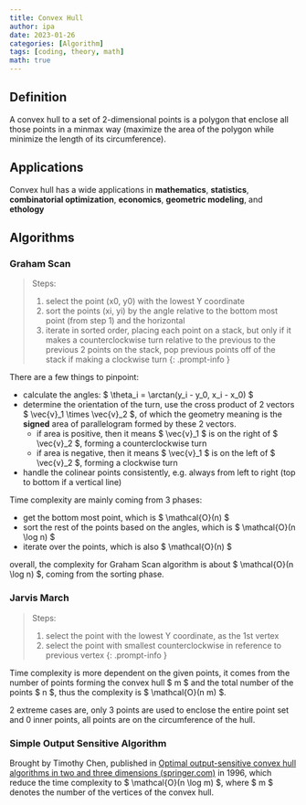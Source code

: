 ```yaml
---
title: Convex Hull
author: ipa
date: 2023-01-26
categories: [Algorithm]
tags: [coding, theory, math]
math: true
---
```


## Definition

A convex hull to a set of 2-dimensional points is a polygon that enclose all those points in a minmax way (maximize the area of the polygon while minimize the length of its circumference).

## Applications

Convex hull has a wide applications in **mathematics**, **statistics**, **combinatorial optimization**, **economics**, **geometric modeling**, and **ethology**

## Algorithms

### Graham Scan

> Steps:
> 1. select the point (x0, y0) with the lowest Y coordinate
> 2. sort the points (xi, yi) by the angle relative to the bottom most point (from step 1) and the horizontal
> 3. iterate in sorted order, placing each point on a stack, but only if it makes a counterclockwise turn relative to the previous to the previous 2 points on the stack, pop previous points off of the stack if making a clockwise turn
{: .prompt-info }

There are a few things to pinpoint:

- calculate the angles: $ \theta_i = \arctan(y_i - y_0, x_i - x_0) $
- determine the orientation of the turn, use the cross product of 2 vectors $ \vec{v}_1 \times \vec{v}_2 $, of which the geometry meaning is the **signed** area of parallelogram formed by these 2 vectors.
  - if area is positive, then it means $ \vec{v}_1 $ is on the right of $ \vec{v}_2 $, forming a counterclockwise turn
  - if area is negative, then it means $ \vec{v}_1 $ is on the left of $ \vec{v}_2 $, forming a clockwise turn
- handle the colinear points consistently, e.g. always from left to right (top to bottom if a vertical line)

Time complexity are mainly coming from 3 phases:

- get the bottom most point, which is $ \mathcal{O}(n) $
- sort the rest of the points based on the angles, which is $ \mathcal{O}(n \log n) $
- iterate over the points, which is also $ \mathcal{O}(n) $

overall, the complexity for Graham Scan algorithm is about $ \mathcal{O}(n \log n) $, coming from the sorting phase.

### Jarvis March

> Steps:
> 1. select the point with the lowest Y coordinate, as the 1st vertex
> 2. select the point with smallest counterclockwise in reference to previous vertex
{: .prompt-info }

Time complexity is more dependent on the given points, it comes from the number of points forming the convex hull $ m $ and the total number of the points $ n $, thus the complexity is $ \mathcal{O}(n m) $.

2 extreme cases are, only 3 points are used to enclose the entire point set and 0 inner points, all points are on the circumference of the hull.

### Simple Output Sensitive Algorithm

Brought by Timothy Chen, published in [Optimal output-sensitive convex hull algorithms in two and three dimensions (springer.com)](https://link.springer.com/content/pdf/10.1007/BF02712873.pdf) in 1996, which reduce the time complexity to $ \mathcal{O}(n \log m) $, where $ m $ denotes the number of the vertices of the convex hull.
